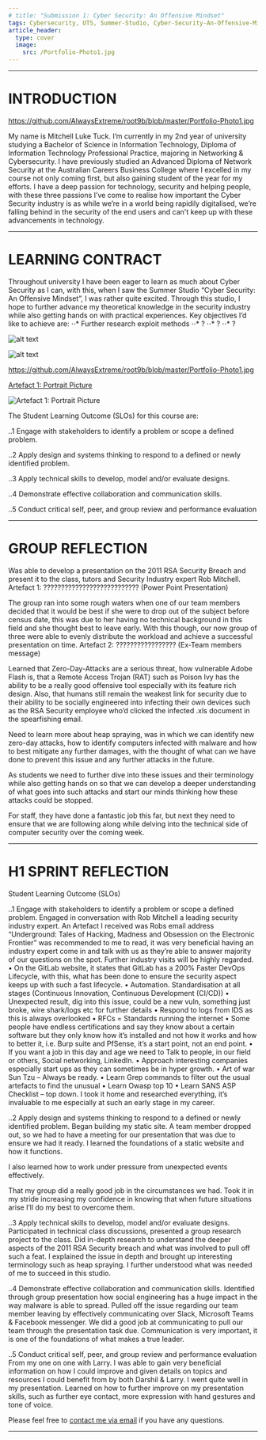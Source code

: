 ```yaml
---
# title: "Submission 1: Cyber Security: An Offensive Mindset"
tags: Cybersecurity, UTS, Summer-Studio, Cyber-Security-An-Offensive-Mindset, Sprint-1
article_header:
  type: cover
  image:
    src: /Portfolio-Photo1.jpg
---
```

___
# INTRODUCTION

<https://github.com/AlwaysExtreme/root9b/blob/master/Portfolio-Photo1.jpg>

My name is Mitchell Luke Tuck. I’m currently in my 2nd year of university studying a Bachelor of Science in Information Technology, Diploma of Information Technology Professional Practice, majoring in Networking & Cybersecurity. I have previously studied an Advanced Diploma of Network Security at the Australian Careers Business College where I excelled in my course not only coming first, but also gaining student of the year for my efforts. I have a deep passion for technology, security and helping people, with these three passions I’ve come to realise how important the Cyber Security industry is as while we’re in a world being rapidily digitalised, we’re falling behind in the security of the end users and can't keep up with these advancements in technology.

___
# LEARNING CONTRACT

Throughout university I have been eager to learn as much about Cyber Security as I can, with this, when I saw the Summer Studio “Cyber Security: An Offensive Mindset”, I was rather quite excited. Through this studio, I hope to further advance my theoretical knowledge in the security industry while also getting hands on with practical experiences.
Key objectives I’d like to achieve are:
⋅⋅* Further research exploit methods
⋅⋅*	?
⋅⋅*	?
⋅⋅*	?

![alt text](https://github.com/AlwaysExtreme/root9b/blob/master/Portfolio-Photo1.jpg "Logo Title Text 1")

![alt text][logo]

[logo]: https://github.com/AlwaysExtreme/root9b/blob/master/Portfolio-Photo1.jpg "Logo Title Text 2"

<https://github.com/AlwaysExtreme/root9b/blob/master/Portfolio-Photo1.jpg>

[Artefact 1: Portrait Picture](https://github.com/AlwaysExtreme/root9b/blob/master/Portfolio-Photo1.jpg)

![Artefact 1: Portrait Picture](https://github.com/AlwaysExtreme/root9b/blob/master/Portfolio-Photo1.jpg)

The Student Learning Outcome (SLOs) for this course are:

..1 Engage with stakeholders to identify a problem or scope a defined problem.

..2 Apply design and systems thinking to respond to a defined or newly identified problem.

..3 Apply technical skills to develop, model and/or evaluate designs.

..4 Demonstrate effective collaboration and communication skills.

..5 Conduct critical self, peer, and group review and performance evaluation

___
# GROUP REFLECTION

Was able to develop a presentation on the 2011 RSA Security Breach and present it to the class, tutors and Security Industry expert Rob Mitchell.
Artefact 1:
 ???????????????????????????
(Power Point Presentation)

The group ran into some rough waters when one of our team members decided that it would be best if she were to drop out of the subject before census date, this was due to her having no technical background in this field and she thought best to leave early. With this though, our now group of three were able to evenly distribute the workload and achieve a successful presentation on time.
Artefact 2:
 ?????????????????
(Ex-Team members message)

Learned that Zero-Day-Attacks are a serious threat, how vulnerable Adobe Flash is, that a Remote Access Trojan (RAT) such as Poison Ivy has the ability to be a really good offensive tool especially with its feature rich design. Also, that humans still remain the weakest link for security due to their ability to be socially engineered into infecting their own devices such as the RSA Security employee who’d clicked the infected .xls document in the spearfishing email.

Need to learn more about heap spraying, was in which we can identify new zero-day attacks, how to identify computers infected with malware and how to best mitigate any further damages, with the thought of what can we have done to prevent this issue and any further attacks in the future.

As students we need to further dive into these issues and their terminology while also getting hands on so that we can develop a deeper understanding of what goes into such attacks and start our minds thinking how these attacks could be stopped.

For staff, they have done a fantastic job this far, but next they need to ensure that we are following along while delving into the technical side of computer security over the coming week.



___

# H1 SPRINT REFLECTION

Student Learning Outcome (SLOs)

..1 Engage with stakeholders to identify a problem or scope a defined problem.
Engaged in conversation with Rob Mitchell a leading security industry expert. An Artefact I received was Robs email address
“Underground: Tales of Hacking, Madness and Obsession on the Electronic Frontier” was recommended to me to read, it was very beneficial having an industry expert come in and talk with us as they’re able to answer majority of our questions on the spot. Further industry visits will be highly regarded.
•	On the GitLab website, it states that GitLab has a 200% Faster DevOps Lifecycle, with this, what has been done to ensure the security aspect keeps up with such a fast lifecycle.
•	Automation. Standardisation at all stages (Continuous Innovation, Continuous Development (CI/CD))
•	Unexpected result, dig into this issue, could be a new vuln, something just broke, wire shark/logs etc for further details
•	Respond to logs from IDS as this is always overlooked
•	RFCs = Standards running the internet
•	Some people have endless certifications and say they know about a certain software but they only know how it’s installed and not how it works and how to better it, i.e. Burp suite and PfSense, it’s a start point, not an end point.
•	If you want a job in this day and age we need to Talk to people, in our field or others, Social networking, LinkedIn.
•	Approach interesting companies especially start ups as they can sometimes be in hyper growth.
•	Art of war Sun Tzu – Always be ready.
•	Learn Grep commands to filter out the usual artefacts to find the unusual
•	Learn Owasp top 10
•	Learn SANS ASP Checklist – top down.
I took it home and researched everything, it’s invaluable to me especially at such an early stage in my career.



..2 Apply design and systems thinking to respond to a defined or newly identified problem.
Began building my static site.  A team member dropped out, so we had to have a meeting for our presentation that was due to ensure we had it ready.
I learned the foundations of a static website and how it functions.

I also learned how to work under pressure from unexpected events effectively.

That my group did a really good job in the circumstances we had.
Took it in my stride increasing my confidence in knowing that when future situations arise I’ll do my best to overcome them.


..3 Apply technical skills to develop, model and/or evaluate designs.
Participated in technical class discussions, presented a group research project to the class.
Did in-depth research to understand the deeper aspects of the 2011 RSA Security breach and what was involved to pull off such a feat.
I explained the issue in depth and brought up interesting terminology such as heap spraying.
I further understood what was needed of me to succeed in this studio.

..4 Demonstrate effective collaboration and communication skills.
Identified through group presentation how social engineering has a huge impact in the way malware is able to spread.
Pulled off the issue regarding our team member leaving by effectively communicating over Slack, Microsoft Teams & Facebook messenger.
We did a good job at communicating to pull our team through the presentation task due.
Communication is very important, it is one of the foundations of what makes a true leader.


..5 Conduct critical self, peer, and group review and performance evaluation
From my one on one with Larry.
I was able to gain very beneficial information on how I could improve and given details on topics and resources I could benefit from by both Darshil & Larry.
I went quite well in my presentation.
Learned on how to further improve on my presentation skills, such as further eye contact, more expression with hand gestures and tone of voice.

Please feel free to [contact me via email](mailto:mitchell.l.tuck@student.uts.edu.au) if you have any questions.

<!--more-->

---
